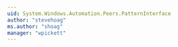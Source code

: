 ```yaml
---
uid: System.Windows.Automation.Peers.PatternInterface
author: "stevehoag"
ms.author: "shoag"
manager: "wpickett"
---
```

